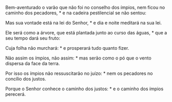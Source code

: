 Bem-aventurado o varão que não foi no conselho dos ímpios, nem ficou no caminho dos pecadores, * e na cadeira pestilencial se não sentou:

Mas sua vontade está na lei do Senhor, * e dia e noite meditará na sua lei.

Ele será como a árvore, que está plantada junto ao curso das águas, * que a seu tempo dará seu fruto:

Cuja folha não murchará: * e prosperará tudo quanto fizer.

Não assim os ímpios, não assim: * mas serão como o pó que o vento dispersa da face da terra.

Por isso os ímpios não ressuscitarão no juízo: * nem os pecadores no concílio dos justos.

Porque o Senhor conhece o caminho dos justos: * e o caminho dos ímpios perecerá.
